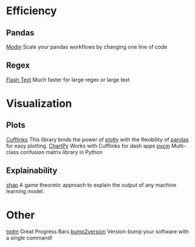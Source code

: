 # Efficiency
## Pandas
[Modin](https://github.com/modin-project/modin) Scale your pandas workflows by changing one line of code

## Regex
[Flash Text](https://github.com/vi3k6i5/flashtext) Much faster for large regex or large text

# Visualization
## Plots
[Cufflinks](https://github.com/santosjorge/cufflinks) This library binds the power of [plotly](http://www.plot.ly) with the flexibility of [pandas](http://pandas.pydata.org/) for easy plotting.
[ChartPy](https://github.com/cuemacro/chartpy) Works with Cufflinks for dash apps
[pycm](https://github.com/sepandhaghighi/pycm) Multi-class confusion matrix library in Python
## Explainability
[shap](https://github.com/slundberg/shap) A game theoretic approach to explain the output of any machine learning model.

# Other
[tqdm](https://github.com/tqdm/tqdm) Great Progress Bars
[bump2version](https://github.com/c4urself/bump2version) Version-bump your software with a single command!


